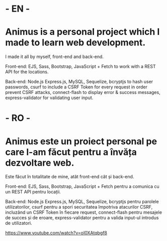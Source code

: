  # - EN -

# Animus is a personal project which I made to learn web development.
I made it all by myself, front-end and back-end.

Front-end: EJS, Sass, Bootstrap, JavaScript + Fetch to work with a REST API for the locations.

Back-end: Node.js Express.js, MySQL, Sequelize, bcryptjs to hash user passwords, csurf to include a CSRF Token for every request in order prevent CSRF attacks, connect-flash to display error & success messages, express-validator for validating user input.



 # - RO -

# Animus este un proiect personal pe care l-am făcut pentru a învăța dezvoltare web.
Este făcut în totalitate de mine, atât front-end cât și back-end.

Front-end: EJS, Sass, Bootstrap, JavaScript + Fetch pentru a comunica cu un REST API pentru locații.

Back-end: Node.js Express.js, MySQL, Sequelize, bcryptjs pentru parolele utilizatorilor, csurf pentru a spori securitatea împotriva atacurilor CSRF, incluzând un CSRF Token în fiecare request, connect-flash pentru mesajele de succes și de eroare, express-validator pentru a valida input-ul introdus de utilizatori.

https://www.youtube.com/watch?v=oI0XAtqbgf8
